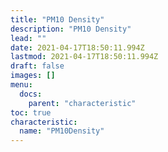 ```yaml
---
title: "PM10 Density"
description: "PM10 Density"
lead: ""
date: 2021-04-17T18:50:11.994Z
lastmod: 2021-04-17T18:50:11.994Z
draft: false
images: []
menu:
  docs:
    parent: "characteristic"
toc: true
characteristic:
  name: "PM10Density"
---
```

